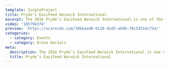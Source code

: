 ```yaml
---
template: SingleProject
title: Pryde’s EasiFeed Warwick International
excerpt: The 2016 Pryde’s EasiFeed Warwick International is one of the dozen’s of videos that we have worked on for Equestrian Queensland.
video: '185794374'
preview: 'https://ucarecdn.com/39b6aa48-6110-42d5-ab96-78c5d51dc754/'
categories:
  - category: Events
  - category: Drone Aerials
meta:
  description: The 2016 Pryde’s EasiFeed Warwick International is one of the dozen’s of videos that we have worked on for Equestrian Queensland.
  title: Pryde’s EasiFeed Warwick International
---
```

